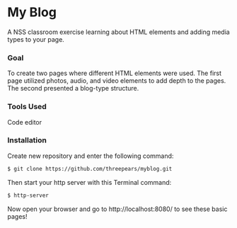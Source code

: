# My Blog

A NSS classroom exercise learning about HTML elements and adding media types to your page.

### Goal

To create two pages where different HTML elements were used. The first page utilized photos, audio, and video elements to add depth to the pages. The second presented a blog-type structure.

### Tools Used

Code editor

### Installation

Create new repository and enter the following command:

```sh
$ git clone https://github.com/threepears/myblog.git
```

Then start your http server with this Terminal command:

```sh
$ http-server
```

Now open your browser and go to http://localhost:8080/ to see these basic pages!
